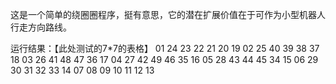 这是一个简单的绕圈圈程序，挺有意思，它的潜在扩展价值在于可作为小型机器人行走方向路线。

运行结果：【此处测试的7*7的表格】
    01 24 23 22 21 20 19 
    02 25 40 39 38 37 18 
    03 26 41 48 47 36 17 
    04 27 42 49 46 35 16 
    05 28 43 44 45 34 15 
    06 29 30 31 32 33 14 
    07 08 09 10 11 12 13